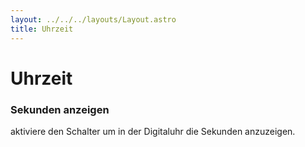 ```yaml
---
layout: ../../../layouts/Layout.astro
title: Uhrzeit
---
```


# Uhrzeit

### Sekunden anzeigen

aktiviere den Schalter um in der Digitaluhr die Sekunden anzuzeigen.
